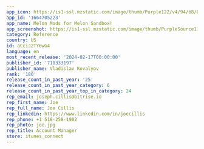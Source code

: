 ```yaml
---
app_icon: https://is1-ssl.mzstatic.com/image/thumb/Purple122/v4/94/b8/07/94b807bb-80b9-d0c9-8eb1-947450c4029f/AppIcon-1x_U007epad-0-0-0-85-220-0.png/1024x1024bb.png
app_id: '1664705223'
app_name: Melon Mods for Melon Sandbox!
app_screenshot: https://is1-ssl.mzstatic.com/image/thumb/PurpleSource116/v4/2e/9e/8b/2e9e8b4f-7c97-4c5e-ca20-747a1f38fd6b/1274de66-9082-4ed1-9325-a2059b04f698_Simulator_Screenshot_-_iPhone_8_Plus_-_2024-01-31_at_12.16.08.png/1242x2208bb.png
category: Reference
country: US
id: aCciJ2TY6wG4
language: en
most_recent_release: '2024-02-17T00:00:00'
publisher_id: '718333197'
publisher_name: Vladislav Kovalyov
rank: '180'
release_count_in_past_year: '25'
release_count_in_past_year_category: 6
release_count_in_past_year_top_in_category: 24
rep_email: joseph.cillis@bitrise.io
rep_first_name: Joe
rep_full_name: Joe Cillis
rep_linkedin: https://www.linkedin.com/in/joecillis
rep_phone: +1 518-258-1902
rep_photo: joe.jpg
rep_title: Account Manager
store: itunes_connect
---
```

